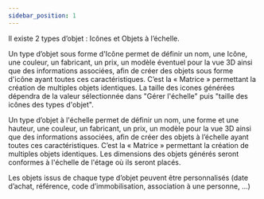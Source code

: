 ```yaml
---
sidebar_position: 1
---
```



Il existe 2 types d’objet : Icônes et Objets à l’échelle.


Un type d’objet sous forme d'Icône permet de définir un nom, une Icône, une couleur, un fabricant, un prix, un modèle éventuel pour la vue 3D ainsi que des informations associées, afin de créer des objets sous forme d'icône ayant toutes ces caractéristiques. C’est la « Matrice » permettant la création de multiples objets identiques. La taille des icones générées dépendra de la valeur sélectionnée dans "Gérer l'échelle" puis "taille des icônes des types d'objet".

Un type d’objet à l'échelle permet de définir un nom, une forme et une hauteur, une couleur, un fabricant, un prix, un modèle pour la vue 3D ainsi que des informations associées, afin de créer des objets à l’échelle ayant toutes ces caractéristiques. C’est la « Matrice » permettant la création de multiples objets identiques. Les dimensions des objets générés seront conformes à l'échelle de l'étage où ils seront placés.

Les objets issus de chaque type d’objet peuvent être personnalisés (date d’achat, référence, code d’immobilisation, association à une personne, …)
